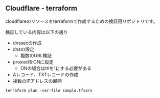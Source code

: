 ## Cloudflare - terraform
cloudflareのリソースをterraformで作成するための検証用リポジトリです。

検証している内容は以下の通り

- dnssecの作成
- dnsの設定
  - 複数のURL検証
- proxiedをONに設定
  - ONの場合はttlを1にする必要がある
- Aレコード、TXTレコードの作成
- 複数のIPアドレスの展開

```
terraform plan -var-file sample.tfvars
```